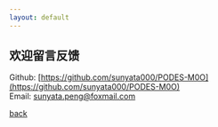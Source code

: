 ```yaml
---
layout: default
---
```


## 欢迎留言反馈

Github: [https://github.com/sunyata000/PODES-M0O](https://github.com/sunyata000/PODES-M0O)
<br>
Email: [sunyata.peng@foxmail.com](mailto:sunyata.peng@foxmail.com?subject=Hello%20again) 
<br>

[back](https://sunyata000.github.io/index.html)
